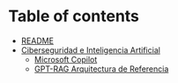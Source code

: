 # Table of contents

* [README](README.md)
* [Ciberseguridad e Inteligencia Artificial](ciberseguridad-e-inteligencia-artificial/README.md)
  * [Microsoft Copilot](ciberseguridad-e-inteligencia-artificial/microsoft-copilot.md)
  * [GPT-RAG Arquitectura de Referencia](ciberseguridad-e-inteligencia-artificial/gpt-rag-arquitectura-de-referencia.md)
